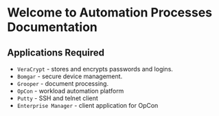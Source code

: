 # Welcome to Automation Processes Documentation


## Applications Required

* `VeraCrypt` - stores and encrypts passwords and logins.
* `Bomgar` - secure device management.
* `Grooper` - document processing.
* `OpCon` - workload automation platform
* `Putty` - SSH and telnet client
* `Enterprise Manager` - client application for OpCon